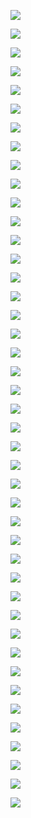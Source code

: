 ![](https://gitee.com/qytanggit/Python_Hacker/raw/master/IMG/PPT/%E4%B9%BE%E9%A2%90%E5%A0%82%E7%8E%B0%E4%BB%BB%E6%98%8E%E6%95%99%E6%95%99%E4%B8%BBKali%E4%B8%8EPython%E9%BB%91%E5%AE%A22018.5.%E7%BB%B4%E6%8C%81%E8%AE%BF%E9%97%AE%28%E6%9C%A8%E9%A9%AC%E4%B8%8E%E5%90%8E%E9%97%A8%29/1.PNG)

![](https://gitee.com/qytanggit/Python_Hacker/raw/master/IMG/PPT/%E4%B9%BE%E9%A2%90%E5%A0%82%E7%8E%B0%E4%BB%BB%E6%98%8E%E6%95%99%E6%95%99%E4%B8%BBKali%E4%B8%8EPython%E9%BB%91%E5%AE%A22018.5.%E7%BB%B4%E6%8C%81%E8%AE%BF%E9%97%AE%28%E6%9C%A8%E9%A9%AC%E4%B8%8E%E5%90%8E%E9%97%A8%29/2.PNG)

![](https://gitee.com/qytanggit/Python_Hacker/raw/master/IMG/PPT/%E4%B9%BE%E9%A2%90%E5%A0%82%E7%8E%B0%E4%BB%BB%E6%98%8E%E6%95%99%E6%95%99%E4%B8%BBKali%E4%B8%8EPython%E9%BB%91%E5%AE%A22018.5.%E7%BB%B4%E6%8C%81%E8%AE%BF%E9%97%AE%28%E6%9C%A8%E9%A9%AC%E4%B8%8E%E5%90%8E%E9%97%A8%29/3.PNG)

![](https://gitee.com/qytanggit/Python_Hacker/raw/master/IMG/PPT/%E4%B9%BE%E9%A2%90%E5%A0%82%E7%8E%B0%E4%BB%BB%E6%98%8E%E6%95%99%E6%95%99%E4%B8%BBKali%E4%B8%8EPython%E9%BB%91%E5%AE%A22018.5.%E7%BB%B4%E6%8C%81%E8%AE%BF%E9%97%AE%28%E6%9C%A8%E9%A9%AC%E4%B8%8E%E5%90%8E%E9%97%A8%29/4.PNG)

![](https://gitee.com/qytanggit/Python_Hacker/raw/master/IMG/PPT/%E4%B9%BE%E9%A2%90%E5%A0%82%E7%8E%B0%E4%BB%BB%E6%98%8E%E6%95%99%E6%95%99%E4%B8%BBKali%E4%B8%8EPython%E9%BB%91%E5%AE%A22018.5.%E7%BB%B4%E6%8C%81%E8%AE%BF%E9%97%AE%28%E6%9C%A8%E9%A9%AC%E4%B8%8E%E5%90%8E%E9%97%A8%29/5.PNG)

![](https://gitee.com/qytanggit/Python_Hacker/raw/master/IMG/PPT/%E4%B9%BE%E9%A2%90%E5%A0%82%E7%8E%B0%E4%BB%BB%E6%98%8E%E6%95%99%E6%95%99%E4%B8%BBKali%E4%B8%8EPython%E9%BB%91%E5%AE%A22018.5.%E7%BB%B4%E6%8C%81%E8%AE%BF%E9%97%AE%28%E6%9C%A8%E9%A9%AC%E4%B8%8E%E5%90%8E%E9%97%A8%29/6.PNG)

![](https://gitee.com/qytanggit/Python_Hacker/raw/master/IMG/PPT/%E4%B9%BE%E9%A2%90%E5%A0%82%E7%8E%B0%E4%BB%BB%E6%98%8E%E6%95%99%E6%95%99%E4%B8%BBKali%E4%B8%8EPython%E9%BB%91%E5%AE%A22018.5.%E7%BB%B4%E6%8C%81%E8%AE%BF%E9%97%AE%28%E6%9C%A8%E9%A9%AC%E4%B8%8E%E5%90%8E%E9%97%A8%29/7.PNG)

![](https://gitee.com/qytanggit/Python_Hacker/raw/master/IMG/PPT/%E4%B9%BE%E9%A2%90%E5%A0%82%E7%8E%B0%E4%BB%BB%E6%98%8E%E6%95%99%E6%95%99%E4%B8%BBKali%E4%B8%8EPython%E9%BB%91%E5%AE%A22018.5.%E7%BB%B4%E6%8C%81%E8%AE%BF%E9%97%AE%28%E6%9C%A8%E9%A9%AC%E4%B8%8E%E5%90%8E%E9%97%A8%29/8.PNG)

![](https://gitee.com/qytanggit/Python_Hacker/raw/master/IMG/PPT/%E4%B9%BE%E9%A2%90%E5%A0%82%E7%8E%B0%E4%BB%BB%E6%98%8E%E6%95%99%E6%95%99%E4%B8%BBKali%E4%B8%8EPython%E9%BB%91%E5%AE%A22018.5.%E7%BB%B4%E6%8C%81%E8%AE%BF%E9%97%AE%28%E6%9C%A8%E9%A9%AC%E4%B8%8E%E5%90%8E%E9%97%A8%29/9.PNG)

![](https://gitee.com/qytanggit/Python_Hacker/raw/master/IMG/PPT/%E4%B9%BE%E9%A2%90%E5%A0%82%E7%8E%B0%E4%BB%BB%E6%98%8E%E6%95%99%E6%95%99%E4%B8%BBKali%E4%B8%8EPython%E9%BB%91%E5%AE%A22018.5.%E7%BB%B4%E6%8C%81%E8%AE%BF%E9%97%AE%28%E6%9C%A8%E9%A9%AC%E4%B8%8E%E5%90%8E%E9%97%A8%29/10.PNG)

![](https://gitee.com/qytanggit/Python_Hacker/raw/master/IMG/PPT/%E4%B9%BE%E9%A2%90%E5%A0%82%E7%8E%B0%E4%BB%BB%E6%98%8E%E6%95%99%E6%95%99%E4%B8%BBKali%E4%B8%8EPython%E9%BB%91%E5%AE%A22018.5.%E7%BB%B4%E6%8C%81%E8%AE%BF%E9%97%AE%28%E6%9C%A8%E9%A9%AC%E4%B8%8E%E5%90%8E%E9%97%A8%29/11.PNG)

![](https://gitee.com/qytanggit/Python_Hacker/raw/master/IMG/PPT/%E4%B9%BE%E9%A2%90%E5%A0%82%E7%8E%B0%E4%BB%BB%E6%98%8E%E6%95%99%E6%95%99%E4%B8%BBKali%E4%B8%8EPython%E9%BB%91%E5%AE%A22018.5.%E7%BB%B4%E6%8C%81%E8%AE%BF%E9%97%AE%28%E6%9C%A8%E9%A9%AC%E4%B8%8E%E5%90%8E%E9%97%A8%29/12.PNG)

![](https://gitee.com/qytanggit/Python_Hacker/raw/master/IMG/PPT/%E4%B9%BE%E9%A2%90%E5%A0%82%E7%8E%B0%E4%BB%BB%E6%98%8E%E6%95%99%E6%95%99%E4%B8%BBKali%E4%B8%8EPython%E9%BB%91%E5%AE%A22018.5.%E7%BB%B4%E6%8C%81%E8%AE%BF%E9%97%AE%28%E6%9C%A8%E9%A9%AC%E4%B8%8E%E5%90%8E%E9%97%A8%29/13.PNG)

![](https://gitee.com/qytanggit/Python_Hacker/raw/master/IMG/PPT/%E4%B9%BE%E9%A2%90%E5%A0%82%E7%8E%B0%E4%BB%BB%E6%98%8E%E6%95%99%E6%95%99%E4%B8%BBKali%E4%B8%8EPython%E9%BB%91%E5%AE%A22018.5.%E7%BB%B4%E6%8C%81%E8%AE%BF%E9%97%AE%28%E6%9C%A8%E9%A9%AC%E4%B8%8E%E5%90%8E%E9%97%A8%29/14.PNG)

![](https://gitee.com/qytanggit/Python_Hacker/raw/master/IMG/PPT/%E4%B9%BE%E9%A2%90%E5%A0%82%E7%8E%B0%E4%BB%BB%E6%98%8E%E6%95%99%E6%95%99%E4%B8%BBKali%E4%B8%8EPython%E9%BB%91%E5%AE%A22018.5.%E7%BB%B4%E6%8C%81%E8%AE%BF%E9%97%AE%28%E6%9C%A8%E9%A9%AC%E4%B8%8E%E5%90%8E%E9%97%A8%29/15.PNG)

![](https://gitee.com/qytanggit/Python_Hacker/raw/master/IMG/PPT/%E4%B9%BE%E9%A2%90%E5%A0%82%E7%8E%B0%E4%BB%BB%E6%98%8E%E6%95%99%E6%95%99%E4%B8%BBKali%E4%B8%8EPython%E9%BB%91%E5%AE%A22018.5.%E7%BB%B4%E6%8C%81%E8%AE%BF%E9%97%AE%28%E6%9C%A8%E9%A9%AC%E4%B8%8E%E5%90%8E%E9%97%A8%29/16.PNG)

![](https://gitee.com/qytanggit/Python_Hacker/raw/master/IMG/PPT/%E4%B9%BE%E9%A2%90%E5%A0%82%E7%8E%B0%E4%BB%BB%E6%98%8E%E6%95%99%E6%95%99%E4%B8%BBKali%E4%B8%8EPython%E9%BB%91%E5%AE%A22018.5.%E7%BB%B4%E6%8C%81%E8%AE%BF%E9%97%AE%28%E6%9C%A8%E9%A9%AC%E4%B8%8E%E5%90%8E%E9%97%A8%29/17.PNG)

![](https://gitee.com/qytanggit/Python_Hacker/raw/master/IMG/PPT/%E4%B9%BE%E9%A2%90%E5%A0%82%E7%8E%B0%E4%BB%BB%E6%98%8E%E6%95%99%E6%95%99%E4%B8%BBKali%E4%B8%8EPython%E9%BB%91%E5%AE%A22018.5.%E7%BB%B4%E6%8C%81%E8%AE%BF%E9%97%AE%28%E6%9C%A8%E9%A9%AC%E4%B8%8E%E5%90%8E%E9%97%A8%29/18.PNG)

![](https://gitee.com/qytanggit/Python_Hacker/raw/master/IMG/PPT/%E4%B9%BE%E9%A2%90%E5%A0%82%E7%8E%B0%E4%BB%BB%E6%98%8E%E6%95%99%E6%95%99%E4%B8%BBKali%E4%B8%8EPython%E9%BB%91%E5%AE%A22018.5.%E7%BB%B4%E6%8C%81%E8%AE%BF%E9%97%AE%28%E6%9C%A8%E9%A9%AC%E4%B8%8E%E5%90%8E%E9%97%A8%29/19.PNG)

![](https://gitee.com/qytanggit/Python_Hacker/raw/master/IMG/PPT/%E4%B9%BE%E9%A2%90%E5%A0%82%E7%8E%B0%E4%BB%BB%E6%98%8E%E6%95%99%E6%95%99%E4%B8%BBKali%E4%B8%8EPython%E9%BB%91%E5%AE%A22018.5.%E7%BB%B4%E6%8C%81%E8%AE%BF%E9%97%AE%28%E6%9C%A8%E9%A9%AC%E4%B8%8E%E5%90%8E%E9%97%A8%29/20.PNG)

![](https://gitee.com/qytanggit/Python_Hacker/raw/master/IMG/PPT/%E4%B9%BE%E9%A2%90%E5%A0%82%E7%8E%B0%E4%BB%BB%E6%98%8E%E6%95%99%E6%95%99%E4%B8%BBKali%E4%B8%8EPython%E9%BB%91%E5%AE%A22018.5.%E7%BB%B4%E6%8C%81%E8%AE%BF%E9%97%AE%28%E6%9C%A8%E9%A9%AC%E4%B8%8E%E5%90%8E%E9%97%A8%29/21.PNG)

![](https://gitee.com/qytanggit/Python_Hacker/raw/master/IMG/PPT/%E4%B9%BE%E9%A2%90%E5%A0%82%E7%8E%B0%E4%BB%BB%E6%98%8E%E6%95%99%E6%95%99%E4%B8%BBKali%E4%B8%8EPython%E9%BB%91%E5%AE%A22018.5.%E7%BB%B4%E6%8C%81%E8%AE%BF%E9%97%AE%28%E6%9C%A8%E9%A9%AC%E4%B8%8E%E5%90%8E%E9%97%A8%29/22.PNG)

![](https://gitee.com/qytanggit/Python_Hacker/raw/master/IMG/PPT/%E4%B9%BE%E9%A2%90%E5%A0%82%E7%8E%B0%E4%BB%BB%E6%98%8E%E6%95%99%E6%95%99%E4%B8%BBKali%E4%B8%8EPython%E9%BB%91%E5%AE%A22018.5.%E7%BB%B4%E6%8C%81%E8%AE%BF%E9%97%AE%28%E6%9C%A8%E9%A9%AC%E4%B8%8E%E5%90%8E%E9%97%A8%29/23.PNG)

![](https://gitee.com/qytanggit/Python_Hacker/raw/master/IMG/PPT/%E4%B9%BE%E9%A2%90%E5%A0%82%E7%8E%B0%E4%BB%BB%E6%98%8E%E6%95%99%E6%95%99%E4%B8%BBKali%E4%B8%8EPython%E9%BB%91%E5%AE%A22018.5.%E7%BB%B4%E6%8C%81%E8%AE%BF%E9%97%AE%28%E6%9C%A8%E9%A9%AC%E4%B8%8E%E5%90%8E%E9%97%A8%29/24.PNG)

![](https://gitee.com/qytanggit/Python_Hacker/raw/master/IMG/PPT/%E4%B9%BE%E9%A2%90%E5%A0%82%E7%8E%B0%E4%BB%BB%E6%98%8E%E6%95%99%E6%95%99%E4%B8%BBKali%E4%B8%8EPython%E9%BB%91%E5%AE%A22018.5.%E7%BB%B4%E6%8C%81%E8%AE%BF%E9%97%AE%28%E6%9C%A8%E9%A9%AC%E4%B8%8E%E5%90%8E%E9%97%A8%29/25.PNG)

![](https://gitee.com/qytanggit/Python_Hacker/raw/master/IMG/PPT/%E4%B9%BE%E9%A2%90%E5%A0%82%E7%8E%B0%E4%BB%BB%E6%98%8E%E6%95%99%E6%95%99%E4%B8%BBKali%E4%B8%8EPython%E9%BB%91%E5%AE%A22018.5.%E7%BB%B4%E6%8C%81%E8%AE%BF%E9%97%AE%28%E6%9C%A8%E9%A9%AC%E4%B8%8E%E5%90%8E%E9%97%A8%29/26.PNG)

![](https://gitee.com/qytanggit/Python_Hacker/raw/master/IMG/PPT/%E4%B9%BE%E9%A2%90%E5%A0%82%E7%8E%B0%E4%BB%BB%E6%98%8E%E6%95%99%E6%95%99%E4%B8%BBKali%E4%B8%8EPython%E9%BB%91%E5%AE%A22018.5.%E7%BB%B4%E6%8C%81%E8%AE%BF%E9%97%AE%28%E6%9C%A8%E9%A9%AC%E4%B8%8E%E5%90%8E%E9%97%A8%29/27.PNG)

![](https://gitee.com/qytanggit/Python_Hacker/raw/master/IMG/PPT/%E4%B9%BE%E9%A2%90%E5%A0%82%E7%8E%B0%E4%BB%BB%E6%98%8E%E6%95%99%E6%95%99%E4%B8%BBKali%E4%B8%8EPython%E9%BB%91%E5%AE%A22018.5.%E7%BB%B4%E6%8C%81%E8%AE%BF%E9%97%AE%28%E6%9C%A8%E9%A9%AC%E4%B8%8E%E5%90%8E%E9%97%A8%29/28.PNG)

![](https://gitee.com/qytanggit/Python_Hacker/raw/master/IMG/PPT/%E4%B9%BE%E9%A2%90%E5%A0%82%E7%8E%B0%E4%BB%BB%E6%98%8E%E6%95%99%E6%95%99%E4%B8%BBKali%E4%B8%8EPython%E9%BB%91%E5%AE%A22018.5.%E7%BB%B4%E6%8C%81%E8%AE%BF%E9%97%AE%28%E6%9C%A8%E9%A9%AC%E4%B8%8E%E5%90%8E%E9%97%A8%29/29.PNG)

![](https://gitee.com/qytanggit/Python_Hacker/raw/master/IMG/PPT/%E4%B9%BE%E9%A2%90%E5%A0%82%E7%8E%B0%E4%BB%BB%E6%98%8E%E6%95%99%E6%95%99%E4%B8%BBKali%E4%B8%8EPython%E9%BB%91%E5%AE%A22018.5.%E7%BB%B4%E6%8C%81%E8%AE%BF%E9%97%AE%28%E6%9C%A8%E9%A9%AC%E4%B8%8E%E5%90%8E%E9%97%A8%29/30.PNG)

![](https://gitee.com/qytanggit/Python_Hacker/raw/master/IMG/PPT/%E4%B9%BE%E9%A2%90%E5%A0%82%E7%8E%B0%E4%BB%BB%E6%98%8E%E6%95%99%E6%95%99%E4%B8%BBKali%E4%B8%8EPython%E9%BB%91%E5%AE%A22018.5.%E7%BB%B4%E6%8C%81%E8%AE%BF%E9%97%AE%28%E6%9C%A8%E9%A9%AC%E4%B8%8E%E5%90%8E%E9%97%A8%29/31.PNG)

![](https://gitee.com/qytanggit/Python_Hacker/raw/master/IMG/PPT/%E4%B9%BE%E9%A2%90%E5%A0%82%E7%8E%B0%E4%BB%BB%E6%98%8E%E6%95%99%E6%95%99%E4%B8%BBKali%E4%B8%8EPython%E9%BB%91%E5%AE%A22018.5.%E7%BB%B4%E6%8C%81%E8%AE%BF%E9%97%AE%28%E6%9C%A8%E9%A9%AC%E4%B8%8E%E5%90%8E%E9%97%A8%29/32.PNG)

![](https://gitee.com/qytanggit/Python_Hacker/raw/master/IMG/PPT/%E4%B9%BE%E9%A2%90%E5%A0%82%E7%8E%B0%E4%BB%BB%E6%98%8E%E6%95%99%E6%95%99%E4%B8%BBKali%E4%B8%8EPython%E9%BB%91%E5%AE%A22018.5.%E7%BB%B4%E6%8C%81%E8%AE%BF%E9%97%AE%28%E6%9C%A8%E9%A9%AC%E4%B8%8E%E5%90%8E%E9%97%A8%29/33.PNG)

![](https://gitee.com/qytanggit/Python_Hacker/raw/master/IMG/PPT/%E4%B9%BE%E9%A2%90%E5%A0%82%E7%8E%B0%E4%BB%BB%E6%98%8E%E6%95%99%E6%95%99%E4%B8%BBKali%E4%B8%8EPython%E9%BB%91%E5%AE%A22018.5.%E7%BB%B4%E6%8C%81%E8%AE%BF%E9%97%AE%28%E6%9C%A8%E9%A9%AC%E4%B8%8E%E5%90%8E%E9%97%A8%29/34.PNG)

![](https://gitee.com/qytanggit/Python_Hacker/raw/master/IMG/PPT/%E4%B9%BE%E9%A2%90%E5%A0%82%E7%8E%B0%E4%BB%BB%E6%98%8E%E6%95%99%E6%95%99%E4%B8%BBKali%E4%B8%8EPython%E9%BB%91%E5%AE%A22018.5.%E7%BB%B4%E6%8C%81%E8%AE%BF%E9%97%AE%28%E6%9C%A8%E9%A9%AC%E4%B8%8E%E5%90%8E%E9%97%A8%29/35.PNG)

![](https://gitee.com/qytanggit/Python_Hacker/raw/master/IMG/PPT/%E4%B9%BE%E9%A2%90%E5%A0%82%E7%8E%B0%E4%BB%BB%E6%98%8E%E6%95%99%E6%95%99%E4%B8%BBKali%E4%B8%8EPython%E9%BB%91%E5%AE%A22018.5.%E7%BB%B4%E6%8C%81%E8%AE%BF%E9%97%AE%28%E6%9C%A8%E9%A9%AC%E4%B8%8E%E5%90%8E%E9%97%A8%29/36.PNG)

![](https://gitee.com/qytanggit/Python_Hacker/raw/master/IMG/PPT/%E4%B9%BE%E9%A2%90%E5%A0%82%E7%8E%B0%E4%BB%BB%E6%98%8E%E6%95%99%E6%95%99%E4%B8%BBKali%E4%B8%8EPython%E9%BB%91%E5%AE%A22018.5.%E7%BB%B4%E6%8C%81%E8%AE%BF%E9%97%AE%28%E6%9C%A8%E9%A9%AC%E4%B8%8E%E5%90%8E%E9%97%A8%29/37.PNG)

![](https://gitee.com/qytanggit/Python_Hacker/raw/master/IMG/PPT/%E4%B9%BE%E9%A2%90%E5%A0%82%E7%8E%B0%E4%BB%BB%E6%98%8E%E6%95%99%E6%95%99%E4%B8%BBKali%E4%B8%8EPython%E9%BB%91%E5%AE%A22018.5.%E7%BB%B4%E6%8C%81%E8%AE%BF%E9%97%AE%28%E6%9C%A8%E9%A9%AC%E4%B8%8E%E5%90%8E%E9%97%A8%29/38.PNG)

![](https://gitee.com/qytanggit/Python_Hacker/raw/master/IMG/PPT/%E4%B9%BE%E9%A2%90%E5%A0%82%E7%8E%B0%E4%BB%BB%E6%98%8E%E6%95%99%E6%95%99%E4%B8%BBKali%E4%B8%8EPython%E9%BB%91%E5%AE%A22018.5.%E7%BB%B4%E6%8C%81%E8%AE%BF%E9%97%AE%28%E6%9C%A8%E9%A9%AC%E4%B8%8E%E5%90%8E%E9%97%A8%29/39.PNG)

![](https://gitee.com/qytanggit/Python_Hacker/raw/master/IMG/PPT/%E4%B9%BE%E9%A2%90%E5%A0%82%E7%8E%B0%E4%BB%BB%E6%98%8E%E6%95%99%E6%95%99%E4%B8%BBKali%E4%B8%8EPython%E9%BB%91%E5%AE%A22018.5.%E7%BB%B4%E6%8C%81%E8%AE%BF%E9%97%AE%28%E6%9C%A8%E9%A9%AC%E4%B8%8E%E5%90%8E%E9%97%A8%29/40.PNG)

![](https://gitee.com/qytanggit/Python_Hacker/raw/master/IMG/PPT/%E4%B9%BE%E9%A2%90%E5%A0%82%E7%8E%B0%E4%BB%BB%E6%98%8E%E6%95%99%E6%95%99%E4%B8%BBKali%E4%B8%8EPython%E9%BB%91%E5%AE%A22018.5.%E7%BB%B4%E6%8C%81%E8%AE%BF%E9%97%AE%28%E6%9C%A8%E9%A9%AC%E4%B8%8E%E5%90%8E%E9%97%A8%29/41.PNG)

![](https://gitee.com/qytanggit/Python_Hacker/raw/master/IMG/PPT/%E4%B9%BE%E9%A2%90%E5%A0%82%E7%8E%B0%E4%BB%BB%E6%98%8E%E6%95%99%E6%95%99%E4%B8%BBKali%E4%B8%8EPython%E9%BB%91%E5%AE%A22018.5.%E7%BB%B4%E6%8C%81%E8%AE%BF%E9%97%AE%28%E6%9C%A8%E9%A9%AC%E4%B8%8E%E5%90%8E%E9%97%A8%29/42.PNG)

![](https://gitee.com/qytanggit/Python_Hacker/raw/master/IMG/PPT/%E4%B9%BE%E9%A2%90%E5%A0%82%E7%8E%B0%E4%BB%BB%E6%98%8E%E6%95%99%E6%95%99%E4%B8%BBKali%E4%B8%8EPython%E9%BB%91%E5%AE%A22018.5.%E7%BB%B4%E6%8C%81%E8%AE%BF%E9%97%AE%28%E6%9C%A8%E9%A9%AC%E4%B8%8E%E5%90%8E%E9%97%A8%29/43.PNG)

